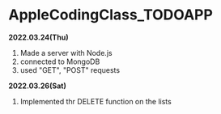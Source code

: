 # AppleCodingClass_TODOAPP

**2022.03.24(Thu)**
1. Made a server with Node.js 
2. connected to MongoDB 
3. used "GET", "POST" requests

**2022.03.26(Sat)**
1. Implemented thr DELETE function on the lists
